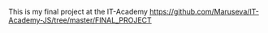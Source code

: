 This is my final project at the IT-Academy
https://github.com/Maruseva/IT-Academy-JS/tree/master/FINAL_PROJECT
